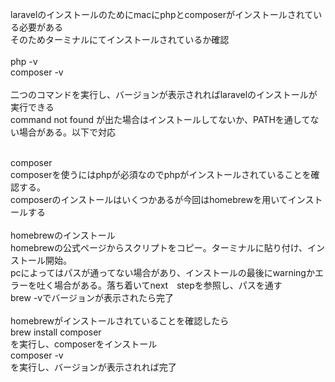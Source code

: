 laravelのインストールのためにmacにphpとcomposerがインストールされている必要がある
<br>
そのためターミナルにてインストールされているか確認
<br>
<br>
php -v
<br>
composer -v
<br>
<br>
二つのコマンドを実行し、バージョンが表示されればlaravelのインストールが実行できる
<br>
command not found が出た場合はインストールしてないか、PATHを通してない場合がある。以下で対応
<br>
<br>

composer
<br>
composerを使うにはphpが必須なのでphpがインストールされていることを確認する。
<br>
composerのインストールはいくつかあるが今回はhomebrewを用いてインストールする
<br>
<br>
homebrewのインストール
<br>
homebrewの公式ページからスクリプトをコピー。ターミナルに貼り付け、インストール開始。
<br>
pcによってはパスが通ってない場合があり、インストールの最後にwarningかエラーを吐く場合がある。落ち着いてnext　stepを参照し、パスを通す
<br>
brew -vでバージョンが表示されたら完了
<br>
<br>
homebrewがインストールされていることを確認したら
<br>
brew install composer
<br>
を実行し、composerをインストール
<br>
composer -v
<br>
を実行し、バージョンが表示されれば完了
